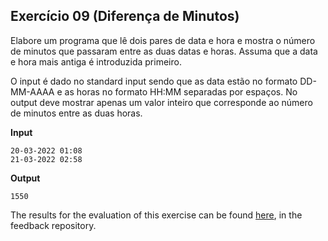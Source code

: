 ## Exercício 09 (Diferença de Minutos)

Elabore um programa que lê dois pares de data e hora e mostra o número de minutos que passaram entre as duas datas e horas.
Assuma que a data e hora mais antiga é introduzida primeiro.

O input é dado no standard input sendo que as data estão no formato DD-MM-AAAA e as horas no formato HH:MM separadas por espaços.
No output deve mostrar apenas um valor inteiro que corresponde ao número de minutos entre as duas horas.

**Input**
```
20-03-2022 01:08
21-03-2022 02:58
```

**Output**
```
1550
```
The results for the evaluation of this exercise can be found [here](https://gitlab.rnl.tecnico.ulisboa.pt/iaed24/feedback/labs/ist163484/-/tree/master/lab05/ex09/README.md), in the feedback repository.
